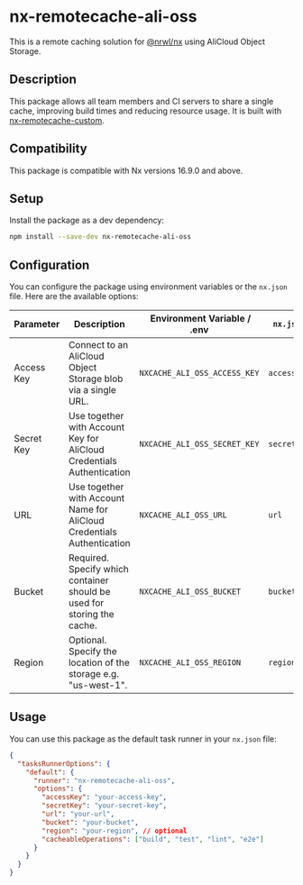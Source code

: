 # nx-remotecache-ali-oss

This is a remote caching solution for [@nrwl/nx](https://nx.dev/react) using AliCloud Object Storage.

## Description

This package allows all team members and CI servers to share a single cache, improving build times and reducing resource usage. It is built with [nx-remotecache-custom](https://www.npmjs.com/package/nx-remotecache-custom).

## Compatibility

This package is compatible with Nx versions 16.9.0 and above.

## Setup

Install the package as a dev dependency:

```sh
npm install --save-dev nx-remotecache-ali-oss
```

## Configuration

You can configure the package using environment variables or the `nx.json` file. Here are the available options:

| Parameter  | Description                                                             |  Environment Variable / .env | `nx.json`   |
| ---------- | ----------------------------------------------------------------------- | ---------------------------- | ----------- |
| Access Key | Connect to an AliCloud Object Storage blob via a single URL.            | `NXCACHE_ALI_OSS_ACCESS_KEY` | `accessKey` |
| Secret Key | Use together with Account Key for AliCloud Credentials Authentication   | `NXCACHE_ALI_OSS_SECRET_KEY` | `secretKey` |
| URL        | Use together with Account Name for AliCloud Credentials Authentication  | `NXCACHE_ALI_OSS_URL`        | `url`       |
| Bucket     | Required. Specify which container should be used for storing the cache. | `NXCACHE_ALI_OSS_BUCKET`     | `bucket`    |
| Region     | Optional. Specify the location of the storage e.g. "us-west-1".         | `NXCACHE_ALI_OSS_REGION`     | `region`    |

## Usage

You can use this package as the default task runner in your `nx.json` file:

```json
{
  "tasksRunnerOptions": {
    "default": {
      "runner": "nx-remotecache-ali-oss",
      "options": {
        "accessKey": "your-access-key",
        "secretKey": "your-secret-key",
        "url": "your-url",
        "bucket": "your-bucket",
        "region": "your-region", // optional
        "cacheableOperations": ["build", "test", "lint", "e2e"]
      }
    }
  }
}
```
